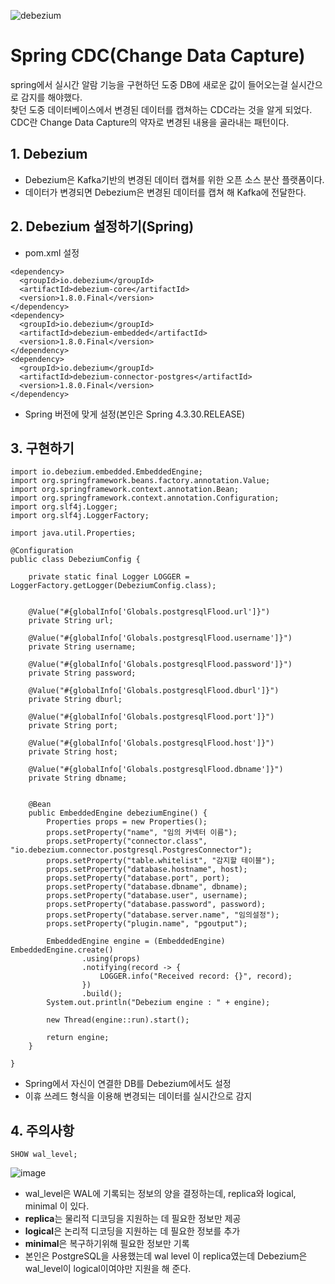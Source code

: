 ![debezium](https://github.com/DuHyeon2/DailyStudy/assets/83499405/8272a82d-9b52-4af3-b912-45d7022c5f38)

# Spring CDC(Change Data Capture)
spring에서 실시간 알람 기능을 구현하던 도중 DB에 새로운 값이 들어오는걸 실시간으로 감지를 해야했다. <br>
찾던 도중 데이터베이스에서 변경된 데이터를 캡쳐하는 CDC라는 것을 알게 되었다. <br>
CDC란 Change Data Capture의 약자로 변경된 내용을 골라내는 패턴이다. <br>


## 1. Debezium
- Debezium은 Kafka기반의 변경된 데이터 캡쳐를 위한 오픈 소스 분산 플랫폼이다.  <br>
- 데이터가 변경되면 Debezium은 변경된 데이터를 캡쳐 해 Kafka에 전달한다. <br>

## 2. Debezium 설정하기(Spring)
- pom.xml 설정
```
<dependency>
  <groupId>io.debezium</groupId>
  <artifactId>debezium-core</artifactId>
  <version>1.8.0.Final</version>
</dependency>
<dependency>
  <groupId>io.debezium</groupId>
  <artifactId>debezium-embedded</artifactId>
  <version>1.8.0.Final</version>
</dependency>
<dependency>
  <groupId>io.debezium</groupId>
  <artifactId>debezium-connector-postgres</artifactId>
  <version>1.8.0.Final</version>
</dependency>
```
- Spring 버전에 맞게 설정(본인은 Spring 4.3.30.RELEASE)

## 3. 구현하기
```
import io.debezium.embedded.EmbeddedEngine;
import org.springframework.beans.factory.annotation.Value;
import org.springframework.context.annotation.Bean;
import org.springframework.context.annotation.Configuration;
import org.slf4j.Logger;
import org.slf4j.LoggerFactory;

import java.util.Properties;

@Configuration
public class DebeziumConfig {

    private static final Logger LOGGER = LoggerFactory.getLogger(DebeziumConfig.class);


    @Value("#{globalInfo['Globals.postgresqlFlood.url']}")
    private String url;

    @Value("#{globalInfo['Globals.postgresqlFlood.username']}")
    private String username;

    @Value("#{globalInfo['Globals.postgresqlFlood.password']}")
    private String password;

    @Value("#{globalInfo['Globals.postgresqlFlood.dburl']}")
    private String dburl;

    @Value("#{globalInfo['Globals.postgresqlFlood.port']}")
    private String port;

    @Value("#{globalInfo['Globals.postgresqlFlood.host']}")
    private String host;

    @Value("#{globalInfo['Globals.postgresqlFlood.dbname']}")
    private String dbname;


    @Bean
    public EmbeddedEngine debeziumEngine() {
        Properties props = new Properties();
        props.setProperty("name", "임의 커넥터 이름");
        props.setProperty("connector.class", "io.debezium.connector.postgresql.PostgresConnector");
        props.setProperty("table.whitelist", "감지할 테이블");
        props.setProperty("database.hostname", host);
        props.setProperty("database.port", port);
        props.setProperty("database.dbname", dbname);
        props.setProperty("database.user", username);
        props.setProperty("database.password", password);
        props.setProperty("database.server.name", "임의설정");
        props.setProperty("plugin.name", "pgoutput");

        EmbeddedEngine engine = (EmbeddedEngine) EmbeddedEngine.create()
                .using(props)
                .notifying(record -> {
                    LOGGER.info("Received record: {}", record);
                })
                .build();
        System.out.println("Debezium engine : " + engine);

        new Thread(engine::run).start();

        return engine;
    }

}
```
- Spring에서 자신이 연결한 DB를 Debezium에서도 설정 <br>
- 이휴 쓰레드 형식을 이용해 변경되는 데이터를 실시간으로 감지

## 4. 주의사항
```
SHOW wal_level;
```
![image](https://github.com/DuHyeon2/DailyStudy/assets/83499405/a7451684-60cc-4886-a8c4-872bbec8b2b5)

- wal_level은 WAL에 기록되는 정보의 양을 결정하는데, replica와 logical, minimal 이 있다. <br>
- **replica**는 물리적 디코딩을 지원하는 데 필요한 정보만 제공 <br>
- **logical**은 논리적 디코딩을 지원하는 데 필요한 정보를 추가 <br>
- **minimal**은 복구하기위해 필요한 정보만 기록 <br>
- 본인은 PostgreSQL을 사용했는데 wal level 이 replica였는데 Debezium은 wal_level이 logical이여야만 지원을 해 준다. <br>

